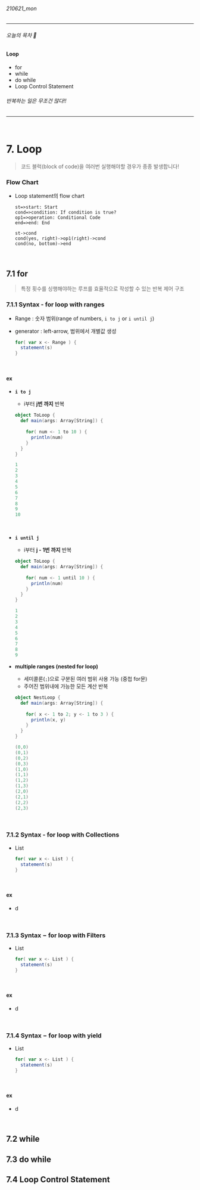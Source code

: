 ###### 210621_mon

<hr>



###### 오늘의 목차 :car:

#### Loop

- for
- while
- do while
- Loop Control Statement

###### 반복하는 일은 무조건 많다!!

<hr>
<br>


# 7. Loop

> 코드 블럭(block of code)을 여러번 실행해야할 경우가 종종 발생합니다!

### Flow Chart

- Loop statement의 flow chart

  ```flow
  st=>start: Start
  cond=>condition: If condition is true?
  op1=>operation: Conditional Code
  end=>end: End
  
  st->cond
  cond(yes, right)->op1(right)->cond
  cond(no, bottom)->end
  ```

<br>

## 7.1 for

> 특정 횟수를 싱행해야하는 루프를 효율적으로 작성할 수 있는 반복 제어 구조

### 7.1.1 Syntax - for loop with ranges

- Range : 숫자 범위(range of numbers, `i to j` or `i until j`)

- generator : left-arrow, 범위에서 개별값 생성

  ```scala
  for( var x <- Range ) {
    statement(s)
  }
  ```

<br>

#### ex

- **`i to j`**
  - i부터 **j번 까지** 반복
  
  ```scala
  object ToLoop {
    def main(args: Array[String]) {
      
      for( num <- 1 to 10 ) {
        println(num)
      }
    }
  }
  ```
  
  ```scala
  1
  2
  3
  4
  5
  6
  7
  8
  9
  10
  ```
  
  <br>
  
- **`i until j`**

  - i부터 **j - 1번 까지** 반복

  ```scala
  object ToLoop {
    def main(args: Array[String]) {
      
      for( num <- 1 until 10 ) {
        println(num)
      }
    }
  }
  ```

  ```scala
  1
  2
  3
  4
  5
  6
  7
  8
  9
  ```

- **multiple ranges (nested for loop)**

  - 세미콜론(`;`)으로 구분된 여러 범위 사용 가능 (중첩 for문)
  - 주어진 범위내에 가능한 모든 계산 반복

  ```scala
  object NestLoop {
    def main(args: Array[String]) {
      
      for( x <- 1 to 2; y <- 1 to 3 ) {
        println(x, y)
      }
    }
  }
  ```

  ```scala
  (0,0)
  (0,1)
  (0,2)
  (0,3)
  (1,0)
  (1,1)
  (1,2)
  (1,3)
  (2,0)
  (2,1)
  (2,2)
  (2,3)
  ```

<br>

### 7.1.2 Syntax - for loop with Collections

- List

  ```scala
  for( var x <- List ) {
    statement(s)
  }
  ```


<br>

#### ex

- d

<br>

### 7.1.3 Syntax − for loop with Filters

- List

  ```scala
  for( var x <- List ) {
    statement(s)
  }
  ```

<br>

#### ex

- d

<br>

### 7.1.4 Syntax − for loop with yield

- List

  ```scala
  for( var x <- List ) {
    statement(s)
  }
  ```

<br>

#### ex

- d

<br>

## 7.2 while



## 7.3 do while



## 7.4 Loop Control Statement

